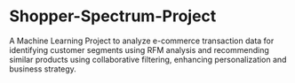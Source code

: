 # Shopper-Spectrum-Project
A Machine Learning Project to analyze e-commerce transaction data for identifying customer segments using RFM analysis and recommending similar products using collaborative filtering, enhancing personalization and business strategy.
